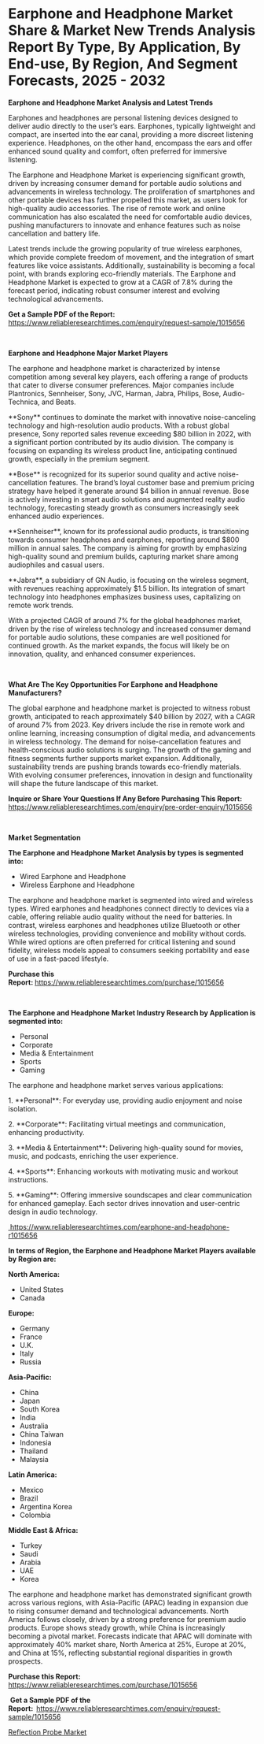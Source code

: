 <p><h1>Earphone and Headphone Market Share & Market New Trends Analysis Report By Type, By Application, By End-use, By Region, And Segment Forecasts, 2025 - 2032</h1></p><p><strong>Earphone and Headphone Market Analysis and Latest Trends</strong></p>
<p><p>Earphones and headphones are personal listening devices designed to deliver audio directly to the user’s ears. Earphones, typically lightweight and compact, are inserted into the ear canal, providing a more discreet listening experience. Headphones, on the other hand, encompass the ears and offer enhanced sound quality and comfort, often preferred for immersive listening.</p><p>The Earphone and Headphone Market is experiencing significant growth, driven by increasing consumer demand for portable audio solutions and advancements in wireless technology. The proliferation of smartphones and other portable devices has further propelled this market, as users look for high-quality audio accessories. The rise of remote work and online communication has also escalated the need for comfortable audio devices, pushing manufacturers to innovate and enhance features such as noise cancellation and battery life.</p><p>Latest trends include the growing popularity of true wireless earphones, which provide complete freedom of movement, and the integration of smart features like voice assistants. Additionally, sustainability is becoming a focal point, with brands exploring eco-friendly materials. The Earphone and Headphone Market is expected to grow at a CAGR of 7.8% during the forecast period, indicating robust consumer interest and evolving technological advancements.</p></p>
<p><strong>Get a Sample PDF of the Report:&nbsp;</strong> <a href="https://www.reliableresearchtimes.com/enquiry/request-sample/1015656?utm_campaign=2035&utm_medium=2&utm_source=Github&utm_content=ia&utm_term=11022025&utm_id=earphone-and-headphone">https://www.reliableresearchtimes.com/enquiry/request-sample/1015656</a></p>
<p>&nbsp;</p>
<p><strong>Earphone and Headphone Major Market Players</strong></p>
<p><p>The earphone and headphone market is characterized by intense competition among several key players, each offering a range of products that cater to diverse consumer preferences. Major companies include Plantronics, Sennheiser, Sony, JVC, Harman, Jabra, Philips, Bose, Audio-Technica, and Beats. </p><p>**Sony** continues to dominate the market with innovative noise-canceling technology and high-resolution audio products. With a robust global presence, Sony reported sales revenue exceeding $80 billion in 2022, with a significant portion contributed by its audio division. The company is focusing on expanding its wireless product line, anticipating continued growth, especially in the premium segment.</p><p>**Bose** is recognized for its superior sound quality and active noise-cancellation features. The brand’s loyal customer base and premium pricing strategy have helped it generate around $4 billion in annual revenue. Bose is actively investing in smart audio solutions and augmented reality audio technology, forecasting steady growth as consumers increasingly seek enhanced audio experiences.</p><p>**Sennheiser**, known for its professional audio products, is transitioning towards consumer headphones and earphones, reporting around $800 million in annual sales. The company is aiming for growth by emphasizing high-quality sound and premium builds, capturing market share among audiophiles and casual users.</p><p>**Jabra**, a subsidiary of GN Audio, is focusing on the wireless segment, with revenues reaching approximately $1.5 billion. Its integration of smart technology into headphones emphasizes business uses, capitalizing on remote work trends.</p><p>With a projected CAGR of around 7% for the global headphones market, driven by the rise of wireless technology and increased consumer demand for portable audio solutions, these companies are well positioned for continued growth. As the market expands, the focus will likely be on innovation, quality, and enhanced consumer experiences.</p></p>
<p>&nbsp;</p>
<p><strong>What Are The Key Opportunities For Earphone and Headphone Manufacturers?</strong></p>
<p><p>The global earphone and headphone market is projected to witness robust growth, anticipated to reach approximately $40 billion by 2027, with a CAGR of around 7% from 2023. Key drivers include the rise in remote work and online learning, increasing consumption of digital media, and advancements in wireless technology. The demand for noise-cancellation features and health-conscious audio solutions is surging. The growth of the gaming and fitness segments further supports market expansion. Additionally, sustainability trends are pushing brands towards eco-friendly materials. With evolving consumer preferences, innovation in design and functionality will shape the future landscape of this market.</p></p>
<p><strong>Inquire or Share Your Questions If Any Before Purchasing This Report:</strong> <a href="https://www.reliableresearchtimes.com/enquiry/pre-order-enquiry/1015656?utm_campaign=2035&utm_medium=2&utm_source=Github&utm_content=ia&utm_term=11022025&utm_id=earphone-and-headphone">https://www.reliableresearchtimes.com/enquiry/pre-order-enquiry/1015656</a></p>
<p>&nbsp;</p>
<p><strong>Market Segmentation</strong></p>
<p><strong>The Earphone and Headphone Market Analysis by types is segmented into:</strong></p>
<p><ul><li>Wired Earphone and Headphone</li><li>Wireless Earphone and Headphone</li></ul></p>
<p><p>The earphone and headphone market is segmented into wired and wireless types. Wired earphones and headphones connect directly to devices via a cable, offering reliable audio quality without the need for batteries. In contrast, wireless earphones and headphones utilize Bluetooth or other wireless technologies, providing convenience and mobility without cords. While wired options are often preferred for critical listening and sound fidelity, wireless models appeal to consumers seeking portability and ease of use in a fast-paced lifestyle.</p></p>
<p><strong>Purchase this Report:&nbsp;</strong><a href="https://www.reliableresearchtimes.com/purchase/1015656?utm_campaign=2035&utm_medium=2&utm_source=Github&utm_content=ia&utm_term=11022025&utm_id=earphone-and-headphone">https://www.reliableresearchtimes.com/purchase/1015656</a></p>
<p>&nbsp;</p>
<p><strong>The Earphone and Headphone Market Industry Research by Application is segmented into:</strong></p>
<p><ul><li>Personal</li><li>Corporate</li><li>Media & Entertainment</li><li>Sports</li><li>Gaming</li></ul></p>
<p><p>The earphone and headphone market serves various applications: </p><p>1. **Personal**: For everyday use, providing audio enjoyment and noise isolation.</p><p>2. **Corporate**: Facilitating virtual meetings and communication, enhancing productivity.</p><p>3. **Media & Entertainment**: Delivering high-quality sound for movies, music, and podcasts, enriching the user experience.</p><p>4. **Sports**: Enhancing workouts with motivating music and workout instructions.</p><p>5. **Gaming**: Offering immersive soundscapes and clear communication for enhanced gameplay. Each sector drives innovation and user-centric design in audio technology.</p></p>
<p><a href="https://www.reliableresearchtimes.com/earphone-and-headphone-r1015656?utm_campaign=2035&utm_medium=2&utm_source=Github&utm_content=ia&utm_term=11022025&utm_id=earphone-and-headphone">&nbsp;https://www.reliableresearchtimes.com/earphone-and-headphone-r1015656</a></p>
<p><strong>In terms of Region, the Earphone and Headphone Market Players available by Region are:</strong></p>
<p>
    <p> <strong> North America: </strong>
        <ul>
            <li>United States</li>
            <li>Canada</li>
        </ul>
        </p> 
    <p> <strong> Europe: </strong>
        <ul>
            <li>Germany</li>
            <li>France</li>
            <li>U.K.</li>
            <li>Italy</li>
            <li>Russia</li>
        </ul>
        </p> 
    <p> <strong> Asia-Pacific: </strong>
        <ul>
            <li>China</li>
            <li>Japan</li>
            <li>South Korea</li>
            <li>India</li>
            <li>Australia</li>
            <li>China Taiwan</li>
            <li>Indonesia</li>
            <li>Thailand</li>
            <li>Malaysia</li>
        </ul>
        </p> 
    <p> <strong> Latin America: </strong>
        <ul>
            <li>Mexico</li>
            <li>Brazil</li>
            <li>Argentina Korea</li>
            <li>Colombia</li>
        </ul>
        </p> 
    <p> <strong> Middle East & Africa: </strong>
        <ul>
            <li>Turkey</li>
            <li>Saudi</li>
            <li>Arabia</li>
            <li>UAE</li>
            <li>Korea</li>
        </ul>
    </p>
    </p>
<p><p>The earphone and headphone market has demonstrated significant growth across various regions, with Asia-Pacific (APAC) leading in expansion due to rising consumer demand and technological advancements. North America follows closely, driven by a strong preference for premium audio products. Europe shows steady growth, while China is increasingly becoming a pivotal market. Forecasts indicate that APAC will dominate with approximately 40% market share, North America at 25%, Europe at 20%, and China at 15%, reflecting substantial regional disparities in growth prospects.</p></p>
<p><strong>Purchase this Report: </strong><a href="https://www.reliableresearchtimes.com/purchase/1015656?utm_campaign=2035&utm_medium=2&utm_source=Github&utm_content=ia&utm_term=11022025&utm_id=earphone-and-headphone">https://www.reliableresearchtimes.com/purchase/1015656</a></p>
<p>&nbsp;<strong>Get a Sample PDF of the Report:&nbsp;&nbsp;</strong><a href="https://www.reliableresearchtimes.com/enquiry/request-sample/1015656?utm_campaign=2035&utm_medium=2&utm_source=Github&utm_content=ia&utm_term=11022025&utm_id=earphone-and-headphone">https://www.reliableresearchtimes.com/enquiry/request-sample/1015656</a></p>
<p><strong></strong></p>
<p><p><a href="https://github.com/GenaGaines34/Market-Research-Report-List-1/blob/main/reflection-probe-market.md?utm_campaign=2035&utm_medium=2&utm_source=Github&utm_content=ia&utm_term=11022025&utm_id=earphone-and-headphone">Reflection Probe Market</a></p></p>